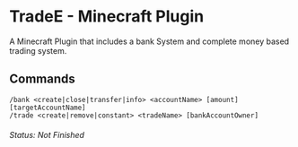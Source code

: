 # TradeE - Minecraft Plugin
A Minecraft Plugin that includes a bank System and complete money based trading system.

## Commands
```
/bank <create|close|transfer|info> <accountName> [amount] [targetAccountName]
/trade <create|remove|constant> <tradeName> [bankAccountOwner]
```




###### Status: Not Finished
